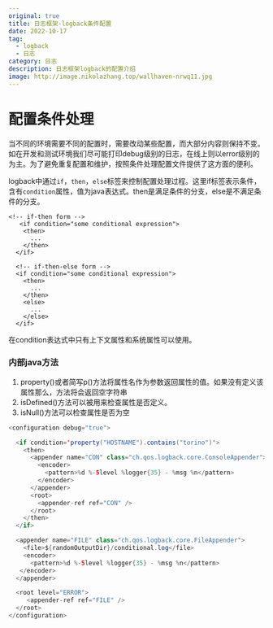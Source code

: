 ```yaml
---
original: true
title: 日志框架-logback条件配置
date: 2022-10-17
tag:
  - logback
  - 日志
category: 日志
description: 日志框架logback的配置介绍
image: http://image.nikolazhang.top/wallhaven-nrwq11.jpg
---
```


# 配置条件处理

当不同的环境需要不同的配置时，需要改动某些配置，而大部分内容则保持不变。如在开发和测试环境我们尽可能打印debug级别的日志，在线上则以error级别的为主。为了避免重复配置和维护，按照条件处理配置文件提供了这方面的便利。

logback中通过`if`，`then`，`else`标签来控制配置处理过程。这里if标签表示条件，含有`condition`属性，值为java表达式。then是满足条件的分支，else是不满足条件的分支。

```
<!-- if-then form -->
   <if condition="some conditional expression">
    <then>
      ...
    </then>
  </if>

  <!-- if-then-else form -->
  <if condition="some conditional expression">
    <then>
      ...
    </then>
    <else>
      ...
    </else>
  </if>
```

在condition表达式中只有上下文属性和系统属性可以使用。

### 内部java方法

1. property()或者简写p()方法将属性名作为参数返回属性的值。如果没有定义该属性那么，方法将会返回空字符串
2. isDefined()方法可以被用来检查属性是否定义。
3. isNull()方法可以检查属性是否为空

```java
<configuration debug="true">

  <if condition='property("HOSTNAME").contains("torino")'>
    <then>
      <appender name="CON" class="ch.qos.logback.core.ConsoleAppender">
        <encoder>
          <pattern>%d %-5level %logger{35} - %msg %n</pattern>
        </encoder>
      </appender>
      <root>
        <appender-ref ref="CON" />
      </root>
    </then>
  </if>

  <appender name="FILE" class="ch.qos.logback.core.FileAppender">
    <file>${randomOutputDir}/conditional.log</file>
    <encoder>
      <pattern>%d %-5level %logger{35} - %msg %n</pattern>
   </encoder>
  </appender>

  <root level="ERROR">
     <appender-ref ref="FILE" />
  </root>
</configuration>
```